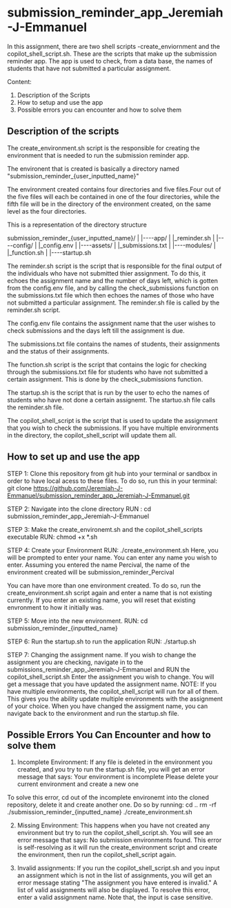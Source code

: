 # submission_reminder_app_Jeremiah-J-Emmanuel

In this assignment, there are two shell scripts -create_enviornment and the copilot_shell_script.sh.
These are the scripts that make up the submission reminder app.
The app is used to check, from a data base, the names of  students that have not submitted a particular assignment.


Content:
1. Description of the Scripts
2. How to setup and use the app
3. Possible errors you can encounter and how to solve them



Description of the scripts
--------------------------

The create_environment.sh script is the responsible for creating the environment that is needed to run
the submission reminder app.

The environent that is created is basically a directory named "submission_reminder_{user_inputted_name}"

The environment created contains four directories and five files.Four out of the five files will each
be contained in one of the four directories, while the fifth file will be in the directory of the environment created, on
the same level as the four directories.

This is a representation of the directory structure

submission_reminder_{user_inputted_name}/
|
|----app/
|      |_reminder.sh
|
|----config/
|       |_config.env
|
|----assets/
|         |_submissions.txt
|
|----modules/
|         |_function.sh
|
|----startup.sh



The reminder.sh script is the script that is responsible for the final output of the individuals who have not
submitted thier assignment. To do this, it echoes the assignment name and the number of days left, which
is gotten from the config.env file, and by calling the check_submissions function on the submissions.txt file
which then echoes the names of those who have not submitted a particular assignment.
The reminder.sh file is called by the reminder.sh script.

The config.env file contains the assignment name that the user wishes to check submissions and the days left
till the assignment is due.

The submissions.txt file contains the names of students, their assignments and the status of their assignments.

The function.sh script is the script that contains the logic for checking through the submissions.txt file for
students who have not submitted a certain assignment. This is done by the check_submissions function.

The startup.sh is the script that is run by the user to echo the names of students who have not done a certain
assignemt. The startuo.sh file calls the reminder.sh file.



The copilot_shell_script is the script that is used to update the assignment that you wish to check the submissions.
If you have multiple environments in the directory, the copilot_shell_script will update them all.




How to set up and use the app
--------------------------------
STEP 1: Clone this repository from git hub into your terminal or sandbox in order to have local acess to these files.
To do so, run this in your terminal:
git clone https://github.com/Jeremiah-J-Emmanuel/submission_reminder_app_Jeremiah-J-Emmanuel.git

STEP 2: Navigate into the clone directory
RUN : cd submission_reminder_app_Jeremiah-J-Emmanuel

STEP 3: Make the create_environemt.sh and the copilot_shell_scripts executable
RUN: chmod +x *.sh

STEP 4: Create your Environment
RUN: ./create_environment.sh
Here, you will be prompted to enter your name. You can enter any name you wish to enter.
Assuming you entered the name Percival, the name of the environment created will be submission_reminder_Percival

You can have more than one environment created. To do so, run the create_environment.sh script again and enter
a name that is not existing currently. If you enter an existing name, you will reset that existing envronment
to how it initially was.

STEP 5: Move into the new environment.
RUN: cd submission_reminder_{inputted_name}

STEP 6: Run the startup.sh to run the application
RUN: ./startup.sh

STEP 7: Changing the assignment name.
If you wish to change the assignment you are checking, navigate in to the submissions_reminder_app_Jeremiah-J-Emmanuel
and RUN the copilot_shell_script.sh
Enter the assignment you wish to change.
You will get a message that you have updated the assignment name.
NOTE: If you have multiple environments, the copilot_shell_script will run for all of them. This gives you the
ability update multiple environments with the assignment of your choice.
When you have changed the assigment name, you can navigate back to the environment and run the startup.sh file.



Possible Errors You Can Encounter and how to solve them
-------------------------------------------------------

1. Incomplete Environment: If any file is deleted in the environment you created, and you try to run the startup.sh file,
you will get an error message that says:  Your environment is incomplete
                                          Please delete your current environment and create a new one

To solve this error, cd out of the incomplete environemt into the cloned repository, delete it and create another one.
Do so by running: cd ..
                  rm -rf ./submission_reminder_{inputted_name}
                  ./create_environment.sh

2. Missing Environment: This happens when you have not created any environment but try to run the copilot_shell_script.sh.
You will see an error message that says: No submission environments found.
This error is self-resolving as it will run the create_environment script and create the environment, then run the
copilot_shell_script again.

3. Invalid assignments: If you run the copilot_shell_script.sh and you input an assignment which is not in the list of
assignments, you will get an error message stating "The assignment you have entered is invalid." A list of valid assignments
will also be displayed.
To resolve this error, enter a valid assignment name. Note that, the input is case sensitive.
